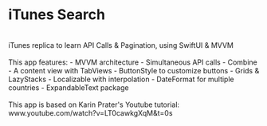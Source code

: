 # iTunes Search
<br />
iTunes replica to learn API Calls &amp; Pagination, using SwiftUI &amp; MVVM
<br />
<br />
This app features: 
- MVVM architecture
- Simultaneous API calls
- Combine
- A content view with TabViews
- ButtonStyle to customize buttons
- Grids & LazyStacks
- Localizable with interpolation
- DateFormat for multiple countries
- ExpandableText package
<br />
<br />
This app is based on Karin Prater's Youtube tutorial: www.youtube.com/watch?v=LT0cawkgXqM&t=0s
